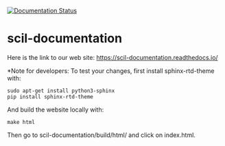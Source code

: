 [![Documentation Status](https://readthedocs.org/projects/scil-documentation/badge/?version=latest)](https://scil-documentation.readthedocs.io/en/latest/?badge=latest)

# scil-documentation

Here is the link to our web site: https://scil-documentation.readthedocs.io/


*Note for developers: To test your changes, first install sphinx-rtd-theme with:

    sudo apt-get install python3-sphinx
    pip install sphinx-rtd-theme

And build the website locally with:

    make html

Then go to scil-documentation/build/html/  and click on index.html.
